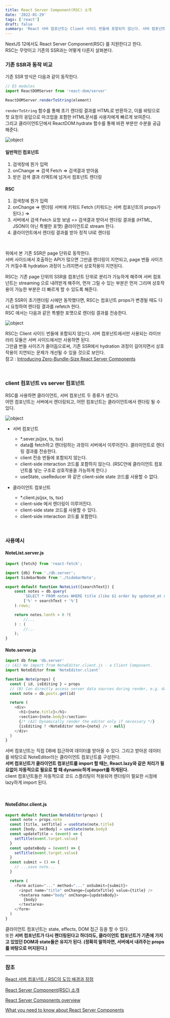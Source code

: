 ```yaml
---
title: React Server Component(RSC) 소개
date: '2022-01-29'
tags: ['react']
draft: false
summary: 'React 서버 컴포넌트는 Client 사이드 번들에 포함되지 않는다. 서버 컴포넌트에서만 사용되는 라이브러리 모듈은 서버 사이드에서만 사용하면 된다.'
---
```


NextJS 12에서도 React Server Component(RSC) 를 지원한다고 한다. <br />
RSC는 무엇이고 기존의 SSR과는 어떻게 다른지 살펴본다.

### 기존 SSR과 동작 비교

기존 SSR 방식은 다음과 같이 동작한다.

```js
// ES modules
import ReactDOMServer from 'react-dom/server'

ReactDOMServer.renderToString(element)
```

`renderToString` 함수를 통해 초기 렌더링 결과를 HTML로 반환하고, 이를 바탕으로 첫 요청의 응답으로 마크업을 포함한 HTML문서를 사용자에게 빠르게 보여준다. <br />
그리고 클라이언트단에서 ReactDOM.hydrate 함수를 통해 바뀐 부분만 수분을 공급해준다.

![object](/static/images/ssr-render.png 'object')

#### 일반적인 컴포넌트

1. 검색창에 뭔가 입력
2. onChange => 검색 Fetch => 검색결과 받아옴
3. 받은 검색 결과 리액트에 넘겨서 컴포넌트 렌더링

#### RSC

1. 검색창에 뭔가 입력
2. onChange => 렌더링 서버에 키워드 Fetch (키워드는 서버 컴포넌트의 props가 된다.) =>
3. 서버에서 검색 Fetch 요청 보냄 => 검색결과 받아서 렌더링 결과를 (HTML, JSON이 아닌 특별한 포맷) 클라이언트로 stream 한다.
4. 클라이언트에서 렌더링 결과를 받아 정적 UI로 렌더링

<br />

위에서 본 기존 SSR은 page 단위로 동작한다. <br />
서버 사이드에서 호출하는 API가 많으면 그만큼 렌더링이 지연되고, page 번들 사이즈가 커질수록 hydration 과정이 느려지면서 상호작용이 지연된다. <br />

RSC는 기존 page 단위의 SSR을 컴포넌트 단위로 분리가 가능하게 해주며 서버 컴포넌트는 streaming 으로 내려받게 해주어, 먼저 그릴 수 있는 부분은 먼저 그리며 상호작용이 가능한 부분은 더 빠르게 할 수 있도록 해준다. <br />

기존 SSR이 초기렌더링 시에만 동작했다면, RSC는 컴포넌트 props가 변경될 때도 다시 요청하여 렌더링 결과를 refetch 한다. <br />
RSC 에서는 다음과 같은 특별한 포맷으로 렌더링 결과를 전송한다.

![object](/static/images/react-server-component-render.png 'object')

RSC는 Client 사이드 번들에 포함되지 않는다. 서버 컴포넌트에서만 사용되는 라이브러리 모듈은 서버 사이드에서만 사용하면 된다. <br />
그만큼 번들 사이즈가 줄어듬으로써, 기존 SSR에서 hydration 과정이 길어지면서 상호작용이 지연되는 문제가 개선될 수 있을 것으로 보인다. <br />
참고 : [Introducing Zero-Bundle-Size React Server Components](https://reactjs.org/blog/2020/12/21/data-fetching-with-react-server-components.html)

<br />

### client 컴포넌트 vs server 컴포넌트

RSC를 사용하면 클라이언트, 서버 컴포넌트 두 종류가 생긴다. <br />
어떤 컴포넌트는 서버에서 렌더링되고, 어떤 컴포넌트는 클라이언트에서 렌더링 될 수 있다.

![object](/static/images/react-element-tree.png 'object')

- 서버 컴포넌트

  - \*.sever.js(jsx, ts, tsx)
  - data를 fetch하고 렌더링하는 과정이 서버에서 이루어진다. 클라이언트로 렌더링 결과를 전송한다.
  - client 전송 번들에 포함되지 않는다.
  - client-side interaction 코드를 포함하지 않는다. (RSC안에 클라이언트 컴포넌트를 넣는 구조로 상호작용을 가능하게 한다.)
  - useState, useReducer 와 같은 client-side state 코드를 사용할 수 없다.

- 클라이언트 컴포넌트

  - \*.client.js(jsx, ts, tsx)
  - client-side 에서 렌더링이 이루어진다.
  - client-side state 코드를 사용할 수 있다.
  - client-side interaction 코드를 포함한다.

<br />

### 사용예시

#### NoteList.server.js

```js
import {fetch} from 'react-fetch';

import {db} from './db.server';
import SidebarNode from './SidebarNote';

export default function NoteList({searchText}) {
    const notes = db.query(
        `SELECT * FROM notes WHERE title ilike $1 order by updated_at desc`,
        ['%' + searchText + '%']
    ).rows;

    return notes.lenth > 0 ?(
        //...
    ) : (
        //...
    );
}
```

#### Note.server.js

```js
import db from 'db.server'
// (A1) We import from NoteEditor.client.js - a Client Component.
import NoteEditor from 'NoteEditor.client'

function Note(props) {
  const { id, isEditing } = props
  // (B) Can directly access server data sources during render, e.g. databases
  const note = db.posts.get(id)

  return (
    <div>
      <h1>{note.title}</h1>
      <section>{note.body}</section>
      {/* (A2) Dynamically render the editor only if necessary */}
      {isEditing ? <NoteEditor note={note} /> : null}
    </div>
  )
}
```

서버 컴포넌트는 직접 DB에 접근하여 데이터를 받아올 수 있다. 그리고 받아온 데이터를 바탕으로 NoteEditor라는 클라이언트 컴포넌트를 구성한다. <br />
**서버 컴포넌트가 클라이언트 컴포넌트를 import 할 때는, React.lazy와 같은 처리가 필요없이 자동적으로 필요로 할 때 dynamic하게 import를 하게된다.** <br />
client 컴포넌트들은 자동적으로 코드 스플리팅이 적용되어 렌더링이 필요한 시점에 lazy하게 import 된다.

<br />

#### NoteEditor.client.js

```js
export default function NoteEditor(props) {
  const note = props.note
  const [title, setTitle] = useState(note.title)
  const [body, setBody] = useState(note.body)
  const updateTitle = (event) => {
    setTitle(event.target.value)
  }
  const updateBody = (event) => {
    setTitle(event.target.value)
  }
  const submit = () => {
    // ...save note...
  }

  return (
    <form action="..." method="..." onSubmit={submit}>
      <input name="title" onChange={updateTitle} value={title} />
      <textarea name="body" onChange={updateBody}>
        {body}
      </textarea>
    </form>
  )
}
```

클라이언트 컴포넌트는 state, effects, DOM 접근 등을 할 수 있다. <br />
또한 **서버 컴포넌트가 다시 렌더링된다고 하더라도, 클라이언트 컴포넌트가 기존에 가지고 있었던 DOM과 state들은 유지가 된다. (정확히 말하자면, 서버에서 내려주는 props를 바탕으로 머지된다.)**

---

### 참조

[React 서버 컴포넌트 / RSC의 도입 배경과 장점](https://programming119.tistory.com/252)

[React Server Component(RSC) 소개](https://nookpi.tistory.com/35)

[React Server Components overview](https://shopify.dev/custom-storefronts/hydrogen/framework/react-server-components)

[What you need to know about React Server Components](https://blog.logrocket.com/what-you-need-to-know-about-react-server-components/)
